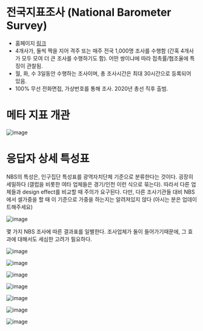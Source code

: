 # 전국지표조사 (National Barometer Survey)

* 홈페이지 [링크](http://nbsurvey.kr)
* 4개사가, 둘씩 짝을 지어 격주 또는 매주 전국 1,000명 조사를 수행함 (간혹 4개사가 모두 모여 더 큰 조사를 수행하기도 함). 어떤 쌍이냐에 따라 접촉률/협조율에 특징이 관찰됨.
* 월, 화, 수 3일동안 수행하는 조사이며, 총 조사시간은 최대 30시간으로 등록되어 있음.
* 100% 무선 전화면접, 가상번호를 통해 조사. 2020년 총선 직후 출범.

# 메타 지표 개관

![image](https://github.com/user-attachments/assets/72992aa6-d4e3-4f06-896f-a30af0e76975)



# 응답자 상세 특성표

NBS의 특성은, 인구집단 특성표를 광역자치단체 기준으로 분류한다는 것이다. 굉장히 세밀하다 (갤럽을 비롯한 여타 업체들은 경기/인천 이런 식으로 묶는다). 따라서 다른 업체들과 design effect를 비교할 때 주의가 요구된다. 다만, 다른 조사기관들 대비 NBS에서 셀가중을 할 때 이 기준으로 가중을 하는지는 알려져있지 않다 (아시는 분은 업데이트해주세요)

![image](https://github.com/user-attachments/assets/78a0cad3-220b-48dd-9661-5ce20ae23f60)

몇 가지 NBS 조사에 따른 결과표를 일별한다. 조사업체가 둘이 들어가기때문에, 그 효과에 대해서도 세심한 고려가 필요하다.

![image](https://github.com/user-attachments/assets/25c34519-3885-4fe1-b648-96c218038d5f)

![image](https://github.com/user-attachments/assets/9b6071a5-aeaf-49e9-8d88-870334a3cf8c)

![image](https://github.com/user-attachments/assets/0fefc421-9d9a-404d-932b-4a9e797ac543)

![image](https://github.com/user-attachments/assets/0256280e-379a-474a-8d3a-48a7e1af8545)

![image](https://github.com/user-attachments/assets/6f0a3fdb-f405-4673-bd4b-ef2e1ff5a3a6)


![image](https://github.com/user-attachments/assets/b47782f6-0927-47c6-80bf-167aa6c8d5fb)

![image](https://github.com/user-attachments/assets/886b2390-cdbe-4ddd-8563-5708e8bf6e89)



